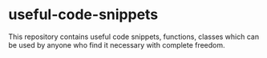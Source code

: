 # useful-code-snippets
This repository contains useful code snippets, functions, classes which can be used by anyone who find it necessary with complete freedom.
